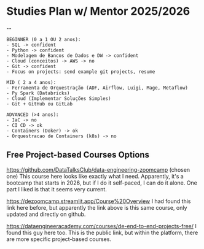 # Studies Plan w/ Mentor 2025/2026


--
```
BEGINNER (0 a 1 OU 2 anos):
- SQL -> confident
- Python -> confident
- Modelagem de Bancos de Dados e DW -> confident
- Cloud (conceitos) -> AWS -> no
- Git -> confident
- Focus on projects: send example git projects, resume

MID ( 2 a 4 anos):
- Ferramenta de Orquestração (ADF, Airflow, Luigi, Mage, Metaflow)
- Py Spark (Databricks)
- Cloud (Implementar Soluções Simples)
- Git + GitHub ou GitLab

ADVANCED (>4 anos):
- IaC -> no
- CI CD -> ok
- Containers (Doker) -> ok
- Orquestracao de Containers (k8s) -> no
```

Free Project-based Courses Options
--
https://github.com/DataTalksClub/data-engineering-zoomcamp (chosen one)
This course here looks like exactly what I need. Apparently, it's a bootcamp that starts in 2026, but if I do it self-paced, I can do it alone. One part I liked is that it seems very current.

https://dezoomcamp.streamlit.app/Course%20Overview
I had found this link here before, but apparently the link above is this same course, only updated and directly on github.

https://dataengineeracademy.com/courses/de-end-to-end-projects-free/
I found this guy here too. This is the public link, but within the platform, there are more specific project-based courses.
